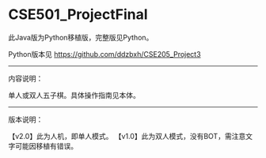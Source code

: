 # CSE501_ProjectFinal

此Java版为Python移植版，完整版见Python。

Python版本见 https://github.com/ddzbxh/CSE205_Project3

------------------------------------------------------------------------------------------------------------------------------------------------------------------------------

内容说明：

单人或双人五子棋。具体操作指南见本体。

------------------------------------------------------------------------------------------------------------------------------------------------------------------------------

版本说明：

【v2.0】此为人机，即单人模式。
【v1.0】此为双人模式，没有BOT，需注意文字可能因移植有错误。